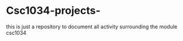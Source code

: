 # Csc1034-projects-
this is just a repository to document all activity surrounding the module csc1034
